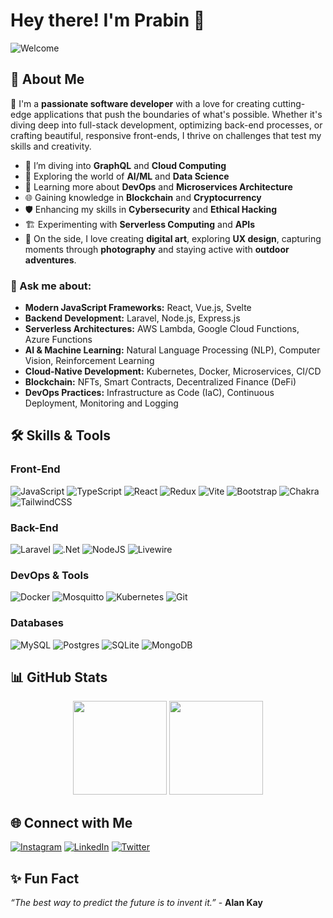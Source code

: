 # Hey there! I'm Prabin 👋
![Welcome](https://img.shields.io/badge/Welcome-✨-brightgreen)

## 🚀 About Me
🎯 I'm a **passionate software developer** with a love for creating cutting-edge applications that push the boundaries of what's possible. Whether it's diving deep into full-stack development, optimizing back-end processes, or crafting beautiful, responsive front-ends, I thrive on challenges that test my skills and creativity.

- 🌱 I’m diving into **GraphQL** and **Cloud Computing**
- 🤖 Exploring the world of **AI/ML** and **Data Science**
- 🔧 Learning more about **DevOps** and **Microservices Architecture**
- 🌐 Gaining knowledge in **Blockchain** and **Cryptocurrency**
- 🛡️ Enhancing my skills in **Cybersecurity** and **Ethical Hacking**
- 🏗️ Experimenting with **Serverless Computing** and **APIs**
- 🎨 On the side, I love creating **digital art**, exploring **UX design**, capturing moments through **photography**  and staying active with **outdoor adventures**.

### 💬 Ask me about:
  - **Modern JavaScript Frameworks:** React, Vue.js, Svelte
  - **Backend Development:** Laravel, Node.js, Express.js
  - **Serverless Architectures:** AWS Lambda, Google Cloud Functions, Azure Functions
  - **AI & Machine Learning:** Natural Language Processing (NLP), Computer Vision, Reinforcement Learning
  - **Cloud-Native Development:** Kubernetes, Docker, Microservices, CI/CD
  - **Blockchain:** NFTs, Smart Contracts, Decentralized Finance (DeFi)
  - **DevOps Practices:** Infrastructure as Code (IaC), Continuous Deployment, Monitoring and Logging

## 🛠️ Skills & Tools




### Front-End
![JavaScript](https://img.shields.io/badge/javascript-%23323330.svg?style=for-the-badge&logo=javascript&logoColor=%23F7DF1E) ![TypeScript](https://img.shields.io/badge/typescript-%23007ACC.svg?style=for-the-badge&logo=typescript&logoColor=white) ![React](https://img.shields.io/badge/react-%2320232a.svg?style=for-the-badge&logo=react&logoColor=%2361DAFB) ![Redux](https://img.shields.io/badge/redux-%23593d88.svg?style=for-the-badge&logo=redux&logoColor=white) ![Vite](https://img.shields.io/badge/vite-%23646CFF.svg?style=for-the-badge&logo=vite&logoColor=white) 	![Bootstrap](https://img.shields.io/badge/bootstrap-%238511FA.svg?style=for-the-badge&logo=bootstrap&logoColor=white) ![Chakra](https://img.shields.io/badge/chakra-%234ED1C5.svg?style=for-the-badge&logo=chakraui&logoColor=white) ![TailwindCSS](https://img.shields.io/badge/tailwindcss-%2338B2AC.svg?style=for-the-badge&logo=tailwind-css&logoColor=white)

### Back-End
![Laravel](https://img.shields.io/badge/laravel-%23FF2D20.svg?style=for-the-badge&logo=laravel&logoColor=white)  ![.Net](https://img.shields.io/badge/.NET-5C2D91?style=for-the-badge&logo=.net&logoColor=white) ![NodeJS](https://img.shields.io/badge/node.js-6DA55F?style=for-the-badge&logo=node.js&logoColor=white) ![Livewire](https://img.shields.io/badge/livewire-%234e56a6.svg?style=for-the-badge&logo=livewire&logoColor=white)
### DevOps & Tools
![Docker](https://img.shields.io/badge/docker-%230db7ed.svg?style=for-the-badge&logo=docker&logoColor=white) ![Mosquitto](https://img.shields.io/badge/mosquitto-%233C5280.svg?style=for-the-badge&logo=eclipsemosquitto&logoColor=white) ![Kubernetes](https://img.shields.io/badge/kubernetes-%23326ce5.svg?style=for-the-badge&logo=kubernetes&logoColor=white) ![Git](https://img.shields.io/badge/git-%23F05033.svg?style=for-the-badge&logo=git&logoColor=white)
### Databases
![MySQL](https://img.shields.io/badge/mysql-4479A1.svg?style=for-the-badge&logo=mysql&logoColor=white) 	![Postgres](https://img.shields.io/badge/postgres-%23316192.svg?style=for-the-badge&logo=postgresql&logoColor=white) ![SQLite](https://img.shields.io/badge/sqlite-%2307405e.svg?style=for-the-badge&logo=sqlite&logoColor=white) 	![MongoDB](https://img.shields.io/badge/MongoDB-%234ea94b.svg?style=for-the-badge&logo=mongodb&logoColor=white)



## 📊 GitHub Stats

<div align="center">
  <img height="150px" src="https://github-readme-stats.vercel.app/api?username=prabinkharel&show_icons=true&theme=tokyonight&hide_border=true" />
  <img height="150px" src="https://github-readme-stats.vercel.app/api/top-langs/?username=prabinkharel&layout=compact&theme=tokyonight&hide_border=true" />
</div>


## 🌐 Connect with Me

[![Instagram](https://img.shields.io/badge/Instagram-%23E4405F.svg?style=for-the-badge&logo=Instagram&logoColor=white)](https://instagram.com/dexterprabin)
[![LinkedIn](https://img.shields.io/badge/linkedin-%230077B5.svg?style=for-the-badge&logo=linkedin&logoColor=white)](https://www.linkedin.com/in/prabinkharel/) 
[![Twitter](https://img.shields.io/badge/-Twitter-1DA1F2?style=for-the-badge&logo=Twitter&logoColor=white)](https://twitter.com/dexterprabin) 


## ✨ Fun Fact

*“The best way to predict the future is to invent it.”* - **Alan Kay**

